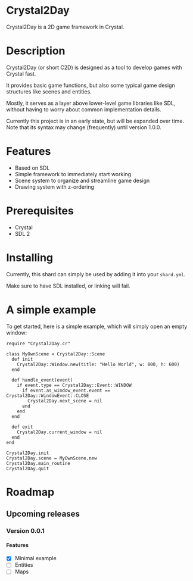# Crystal2Day

Crystal2Day is a 2D game framework in Crystal.

# Description

Crystal2Day (or short C2D) is designed as a tool to develop games with Crystal fast.

It provides basic game functions, but also some typical game design structures like
scenes and entities.

Mostly, it serves as a layer above lower-level game libraries like SDL, without
having to worry about common implementation details.

Currently this project is in an early state, but will be expanded over time.
Note that its syntax may change (frequently) until version 1.0.0.

# Features

* Based on SDL
* Simple framework to immediately start working
* Scene system to organize and streamline game design
* Drawing system with z-ordering

# Prerequisites

* Crystal
* SDL 2

# Installing

Currently, this shard can simply be used by adding it into your `shard.yml`.

Make sure to have SDL installed, or linking will fail.

# A simple example

To get started, here is a simple example, which will simply open an empty window:

```crystal
require "Crystal2Day.cr"

class MyOwnScene < Crystal2Day::Scene
  def init
    Crystal2Day::Window.new(title: "Hello World", w: 800, h: 600)
  end

  def handle_event(event)
    if event.type == Crystal2Day::Event::WINDOW
      if event.as_window_event.event == Crystal2Day::WindowEvent::CLOSE
        Crystal2Day.next_scene = nil
      end
    end
  end

  def exit
    Crystal2Day.current_window = nil
  end
end

Crystal2Day.init
Crystal2Day.scene = MyOwnScene.new
Crystal2Day.main_routine
Crystal2Day.quit
```

# Roadmap

## Upcoming releases

### Version 0.0.1

#### Features

* [x] Minimal example
* [ ] Entities
* [ ] Maps
